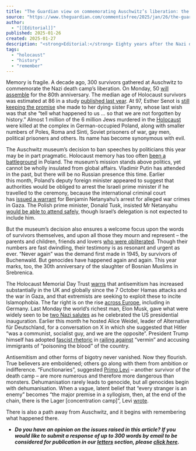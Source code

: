 ```yaml
---
title: "The Guardian view on commemorating Auschwitz’s liberation: the urgency of Holocaust remembrance | Editorial"
source: "https://www.theguardian.com/commentisfree/2025/jan/26/the-guardian-view-on-commemorating-auschwitzs-liberation-the-urgency-of-holocaust-remembrance"
author:
  - "[[Editorial]]"
published: 2025-01-26
created: 2025-01-27
description: "<strong>Editorial:</strong> Eighty years after the Nazi death camp was freed, the testimony of survivors is as crucial as ever"
tags:
  - "holocaust"
  - "history"
  - "remember"
---
```

Memory is fragile. A decade ago, 300 survivors gathered at Auschwitz to commemorate the Nazi death camp’s liberation. On Monday, 50 [will assemble](https://www.theguardian.com/world/2025/jan/13/speeches-by-politicians-banned-at-80th-anniversary-of-auschwitzs-liberation) for the 80th anniversary. The median age of Holocaust survivors was estimated at 86 in a study [published last year](https://www.timesofisrael.com/global-study-finds-number-of-holocaust-survivors-shrank-by-half-since-2000/). At 97, Esther Senot is [still keeping the promise](https://www.thelocal.at/20250115/how-did-the-world-allow-auschwitz-nazi-death-camp-survivors-speak-out-ahead-of-anniversary) she made to her dying sister Fanny, whose last wish was that she “tell what happened to us ... so that we are not forgotten by history.” Almost 1 million of the 6 million Jews murdered in the [Holocaust](https://www.theguardian.com/world/holocaust) were killed at the complex in German-occupied Poland, along with smaller numbers of Poles, Roma and Sinti, Soviet prisoners of war, gay men, political prisoners and others. Its name has become synonymous with evil.

The Auschwitz museum’s decision to ban speeches by politicians this year may be in part pragmatic. Holocaust memory has too often [been a battleground](https://www.theguardian.com/world/2018/may/07/polands-holocaust-law-triggers-tide-abuse-auschwitz-museum) in Poland. The museum’s mission stands above politics, yet cannot be wholly insulated from global affairs. Vladimir Putin has attended in the past, but there will be no Russian presence this time. Earlier this month, Poland’s deputy foreign minister appeared to suggest that authorities would be obliged to arrest the Israeli prime minister if he travelled to the ceremony, because the international criminal court has [issued a warrant](https://www.theguardian.com/world/2024/nov/21/why-did-icc-issue-netanyahu-arrest-warrant-and-what-are-the-implications) for Benjamin Netanyahu’s arrest for alleged war crimes in Gaza. The Polish prime minister, Donald Tusk, insisted Mr Netanyahu [would be able to attend safely](https://www.politico.eu/article/poland-president-andrzej-duda-asks-government-to-let-benjamin-netanyahu-attend-auschwitz-commemoration/), though Israel’s delegation is not expected to include him.

But the museum’s decision also ensures a welcome focus upon the words of survivors themselves, and upon all those they mourn and represent – the parents and children, friends and lovers [who were obliterated](https://www.theguardian.com/film/2022/nov/24/a-small-victory-against-erasure-the-three-minutes-that-bring-an-exterminated-jewish-past-to-life). Though their numbers are fast dwindling, their testimony is as resonant and urgent as ever. “Never again” was the demand first made in 1945, by survivors of Buchenwald. But genocides have happened again and again. This year marks, too, the 30th anniversary of the slaughter of Bosnian Muslims in Srebrenica.

The Holocaust Memorial Day Trust [warns](https://hmd.org.uk/what-is-holocaust-memorial-day/this-years-theme/) that antisemitism has increased substantially in the UK and globally since the 7 October Hamas attacks and the war in Gaza, and that extremists are seeking to exploit these to incite Islamophobia. The far right is on the rise [across Europe](https://www.theguardian.com/world/2025/jan/17/austria-is-set-for-a-far-right-chancellor-for-the-eu-its-the-new-normal), including in Germany. Last Monday the world’s richest man, Elon Musk, gave what were widely seen to be [two Nazi salutes](https://www.theguardian.com/technology/2025/jan/20/trump-elon-musk-salute) as he celebrated the US presidential inauguration. Earlier this month he hosted Alice Weidel, leader of Alternative für Deutschland, for a conversation on X in which she suggested that Hitler “was a communist, socialist guy, and we are the opposite”. President Trump himself has adopted [fascist rhetoric](https://www.pbs.org/newshour/show/how-trumps-rhetoric-compares-to-historic-fascist-language) in [railing against](https://www.theguardian.com/us-news/2023/dec/16/trump-immigrants-new-hampshire-rally) “vermin” and accusing immigrants of “poisoning the blood” of the country.

Antisemitism and other forms of bigotry never vanished. Now they flourish. True believers are emboldened; others go along with them from ambition or indifference. “Functionaries”, suggested [Primo Levi](https://www.theguardian.com/books/2017/apr/22/primo-levi-auschwitz-if-this-is-a-man-memoir-70-years) – another survivor of the death camp – are more numerous and therefore more dangerous than monsters. Dehumanisation rarely leads to genocide, but all genocides begin with dehumanisation. When a vague, latent belief that “every stranger is an enemy” becomes “the major premise in a syllogism, then, at the end of the chain, there is the Lager \[concentration camp\]”, Levi [wrote](https://www.hachette.co.uk/titles/primo-levi/if-this-is-a-manthe-truce/9780349100135/).

There is also a path away from Auschwitz, and it begins with remembering what happened there.

- ***Do you have an opinion on the issues raised in this article? If you would like to submit a response of up to 300 words by email to be considered for publication in our [letters](https://www.theguardian.com/tone/letters) section, please [click here](https://undefined).***
